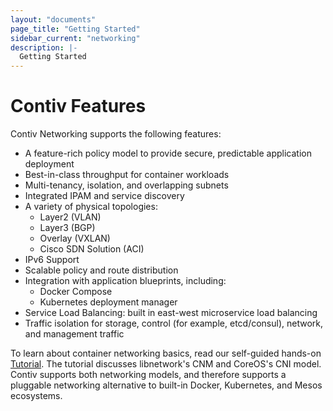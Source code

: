 ```yaml
---
layout: "documents"
page_title: "Getting Started"
sidebar_current: "networking"
description: |-
  Getting Started
---
```


# Contiv Features

Contiv Networking supports the following features:

- A feature-rich policy model to provide secure, predictable application deployment
- Best-in-class throughput for container workloads
- Multi-tenancy, isolation, and overlapping subnets
- Integrated IPAM and service discovery
- A variety of physical topologies:
    - Layer2 (VLAN)
    - Layer3 (BGP)
    - Overlay (VXLAN)
    - Cisco SDN Solution (ACI)
- IPv6 Support
- Scalable policy and route distribution
- Integration with application blueprints, including:
    - Docker Compose
    - Kubernetes deployment manager
- Service Load Balancing: built in east-west microservice load balancing
- Traffic isolation for storage, control (for example, etcd/consul), network, and management traffic

To learn about container networking basics, read our self-guided hands-on
[Tutorial](/documents/tutorials/container-101.html). The tutorial discusses
libnetwork's CNM and CoreOS's CNI model. Contiv supports both networking models,
and therefore supports a pluggable networking alternative to built-in Docker, Kubernetes,
and Mesos ecosystems.
